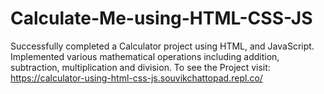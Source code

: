 # Calculate-Me-using-HTML-CSS-JS
Successfully completed a Calculator project using HTML, and JavaScript. Implemented various mathematical operations including addition, subtraction, multiplication and division. To see the Project visit: https://calculator-using-html-css-js.souvikchattopad.repl.co/

